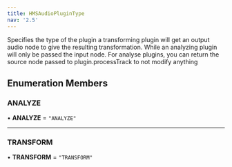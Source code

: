 ```yaml
---
title: HMSAudioPluginType
nav: '2.5'
---
```


Specifies the type of the plugin a transforming plugin will get an output audio node to give the resulting
transformation. While an analyzing plugin will only be passed the input node.
For analyse plugins, you can return the source node passed to plugin.processTrack to not modify anything

## Enumeration Members

### ANALYZE

• **ANALYZE** = `"ANALYZE"`

---

### TRANSFORM

• **TRANSFORM** = `"TRANSFORM"`

